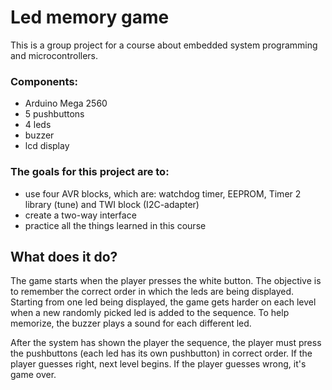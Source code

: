 # Led memory game
This is a group project for a course about embedded system programming and microcontrollers.
### Components:
- Arduino Mega 2560
- 5 pushbuttons
- 4 leds
- buzzer
- lcd display

### The goals for this project are to:
- use four AVR blocks, which are: watchdog timer, EEPROM, Timer 2 library (tune) and TWI block (I2C-adapter)
- create a two-way interface
- practice all the things learned in this course
## What does it do?
The game starts when the player presses the white button. The objective is to remember the correct order in which the leds are being displayed. Starting from one led being displayed, the game gets harder on each level when a new randomly picked led is added to the sequence. To help memorize, the buzzer plays a sound for each different led.

After the system has shown the player the sequence, the player must press the pushbuttons (each led has its own pushbutton) in correct order. If the player guesses right, next level begins. If the player guesses wrong, it's game over.
